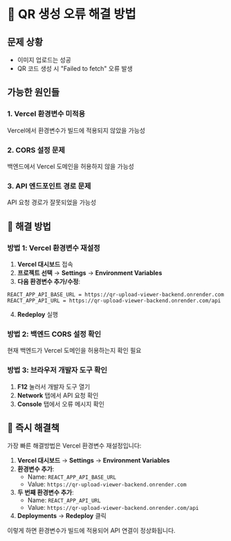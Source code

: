 # 🐛 QR 생성 오류 해결 방법

## 문제 상황
- 이미지 업로드는 성공
- QR 코드 생성 시 "Failed to fetch" 오류 발생

## 가능한 원인들

### 1. Vercel 환경변수 미적용
Vercel에서 환경변수가 빌드에 적용되지 않았을 가능성

### 2. CORS 설정 문제  
백엔드에서 Vercel 도메인을 허용하지 않을 가능성

### 3. API 엔드포인트 경로 문제
API 요청 경로가 잘못되었을 가능성

## 🔧 해결 방법

### 방법 1: Vercel 환경변수 재설정

1. **Vercel 대시보드** 접속
2. **프로젝트 선택** → **Settings** → **Environment Variables**
3. **다음 환경변수 추가/수정**:
```
REACT_APP_API_BASE_URL = https://qr-upload-viewer-backend.onrender.com
REACT_APP_API_URL = https://qr-upload-viewer-backend.onrender.com/api
```
4. **Redeploy** 실행

### 방법 2: 백엔드 CORS 설정 확인

현재 백엔드가 Vercel 도메인을 허용하는지 확인 필요

### 방법 3: 브라우저 개발자 도구 확인

1. **F12** 눌러서 개발자 도구 열기
2. **Network** 탭에서 API 요청 확인
3. **Console** 탭에서 오류 메시지 확인

## 🚀 즉시 해결책

가장 빠른 해결방법은 Vercel 환경변수 재설정입니다:

1. **Vercel 대시보드** → **Settings** → **Environment Variables**
2. **환경변수 추가**:
   - Name: `REACT_APP_API_BASE_URL`
   - Value: `https://qr-upload-viewer-backend.onrender.com`
3. **두 번째 환경변수 추가**:
   - Name: `REACT_APP_API_URL`  
   - Value: `https://qr-upload-viewer-backend.onrender.com/api`
4. **Deployments** → **Redeploy** 클릭

이렇게 하면 환경변수가 빌드에 적용되어 API 연결이 정상화됩니다.